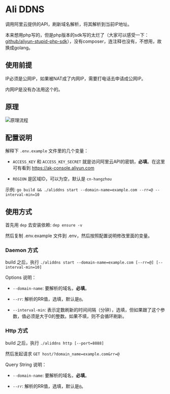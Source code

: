 # Ali DDNS

调用阿里云提供的API，刷新域名解析，将其解析到当前IP地址。

本来想用php写的，但是php版本的sdk写的太烂了（大家可以感受一下：[github/aliyun-stupid-php-sdk](https://github.com/aliyun/aliyun-openapi-php-sdk)），没有composer，连注释也没有，不想用，故换成golang。

## 使用前提

IP必须是公网IP，如果被NAT成了内网IP，需要打电话去申请成公网IP。

内网IP是没有办法用这个的。

## 原理

![原理流程](https://user-images.githubusercontent.com/15375753/35424004-e7fd1948-028b-11e8-946d-03ec504ed3ff.png)

## 配置说明

解释下 `.env.example` 文件里的几个变量：

- `ACCESS_KEY` 和 `ACCESS_KEY_SECRET` 就是访问阿里云API的密钥，**必填**。在这里可有看到 https://ak-console.aliyun.com

- `REGION` 是区域ID，可以为空，默认是 `cn-hangzhou`

示例: `go build && ./aliddns start --domain-name=example.com --rr=@ --interval-min=10`

## 使用方式

首先用 `dep` 去安装依赖: `dep ensure -v`

然后复制 .env.example 文件到 .env，然后按照配置说明修改里面的变量。

### Daemon 方式

build 之后，执行 `./aliddns start --domain-name=example.com [--rr=@] [--interval-min=10]`

Options 说明：

- `--domain-name`: 要解析的域名，**必填**。

- `--rr`: 解析的RR值，选填，默认是`@`。

- `--interval-min`: 表示定数刷新的时间间隔（分钟），选填，但如果跟了这个参数，值必须是大于0的整数。如果不填，则不会循环刷新。

### Http 方式

build 之后，执行 `./aliddns http [--port=8888]`

然后发起请求 `GET host/?domain_name=example.com&rr=@`

Query String 说明：

- `--domain-name`: 要解析的域名，**必填**。

- `--rr`: 解析的RR值，选填，默认是`@`。
